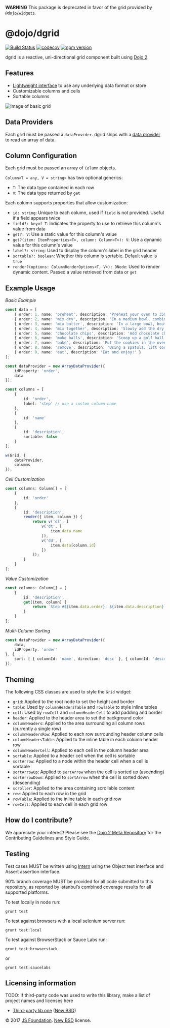 **WARNING** This package is deprecated in favor of the grid provided by [`@dojo/widgets`](https://github.com/dojo/widgets/tree/master/src/grid).

# @dojo/dgrid

[![Build Status](https://travis-ci.org/dojo/dgrid.svg?branch=master)](https://travis-ci.org/dojo/dgrid)
[![codecov](https://codecov.io/gh/dojo/dgrid/branch/master/graph/badge.svg)](https://codecov.io/gh/dojo/dgrid)
[![npm version](https://badge.fury.io/js/%40dojo%2Fdgrid.svg)](http://badge.fury.io/js/%40dojo%2Fdgrid)

dgrid is a reactive, uni-directional grid component built using [Dojo 2](https://github.com/dojo/widget-core).

## Features

- [Lightweight interface](src/providers/README.md) to use any underlying data format or store
- Customizable columns and cells
- Sortable columns

![Image of basic grid](http://placekitten.com/450/300)

## Data Providers

Each grid must be passed a `dataProvider`. dgrid ships with a [data provider](src/providers/ArrayDataProvider.ts) to read an array of data.

## Column Configuration

Each grid must be passed an array of `Column` objects.

`Column<T = any, V = string>` has two optional generics:

- `T`: The data type contained in each row
- `V`: The data type returned by `get`

Each column supports properties that allow customization:

- `id: string`: Unique to each column, used if `field` is not provided. Useful if a field appears twice
- `field?: keyof T`: Indicates the property to use to retrieve this column's value from data
- `get?: V`: Use a static value for this column's value
- `get?(item: ItemProperties<T>, column: Column<T>): V`: Use a dynamic value for this column's value
- `label?: string`: Used to display the column's label in the grid header
- `sortable?: boolean`: Whether this column is sortable. Default value is `true`
- `render?(options: ColumnRenderOptions<T, V>): DNode`: Used to render dynamic content. Passed a value retrieved from data or `get`

## Example Usage

*Basic Example*

```typescript
const data = [
	{ order: 1, name: 'preheat', description: 'Preheat your oven to 350F' },
	{ order: 2, name: 'mix dry', description: 'In a medium bowl, combine flour, salt, and baking soda' },
	{ order: 3, name: 'mix butter', description: 'In a large bowl, beat butter, then add the brown sugar and white sugar then mix' },
	{ order: 4, name: 'mix together', description: 'Slowly add the dry ingredients from the medium bowl to the wet ingredients in the large bowl, mixing until the dry ingredients are totally combined' },
	{ order: 5, name: 'chocolate chips', description: 'Add chocolate chips' },
	{ order: 6, name: 'make balls', description: 'Scoop up a golf ball size amount of dough with a spoon and drop it onto a cookie sheet' },
	{ order: 7, name: 'bake', description: 'Put the cookies in the oven and bake for about 10-14 minutes' },
	{ order: 8, name: 'remove', description: 'Using a spatula, lift cookies off onto wax paper or a cooling rack' },
	{ order: 9, name: 'eat', description: 'Eat and enjoy!' }
];

const dataProvider = new ArrayDataProvider({
	idProperty: 'order',
	data
});

const columns = [
	{
		id: 'order',
		label: 'step' // use a custom column name
	},
	{
		id: 'name'
	},
	{
		id: 'description',
		sortable: false
	}
];

w(Grid, {
    dataProvider,
    columns
});
```

*Cell Customization*
```typescript
const columns: Column[] = [
	{
		id: 'order'
	},
	{
		id: 'description',
		render({ item, column }) {
			return v('dl', [
				v('dt', [
					item.data.name
				]),
				v('dd', [
					item.data[column.id]
				])
			]);
		}
	}
];
```

*Value Customization*
```typescript
const columns: Column[] = [
    {
        id: 'description',
        get(item, column) {
            return `Step #${item.data.order}: ${item.data.description}`;
        }
    }
];
```

*Multi-Column Sorting*
```typescript
const dataProvider = new ArrayDataProvider({
	data,
	idProperty: 'order'
}, {
	sort: [ { columnId: 'name', direction: 'desc' }, { columnId: 'description', direction: 'asc' } ]
});
```

## Theming

The following CSS classes are used to style the `Grid` widget:

- `grid`: Applied to the root node to set the height and border
- `table`: Used by `columnHeadersTable` and `rowTable` to style inline tables
- `cell`: Used by `rowCell` and `columnHeaderCell` to add padding and border
- `header`: Applied to the header area to set the background color
- `columnHeaders`: Applied to the area surrounding all column rows (currently a single row)
- `columnHeadersRow`: Applied to each row surrounding header column cells
- `columnHeadersTable`: Applied to the inline table in each column header row
- `columnHeaderCell`: Applied to each cell in the column header area
- `sortable`: Applied to a header cell when the cell is sortable
- `sortArrow`: Applied to a node within the header cell when a cell is sortable
- `sortArrowUp`: Applied to `sortArrow` when the cell is sorted up (ascending)
- `sortArrowDown`: Applied to `sortArrow` when the cell is sorted down (descending)
- `scroller`: Applied to the area containing scrollable content
- `row`: Applied to each row in the grid
- `rowTable`: Applied to the inline table in each grid row
- `rowCell`: Applied to each cell in each grid row

## How do I contribute?

We appreciate your interest!  Please see the [Dojo 2 Meta Repository](https://github.com/dojo/meta#readme) for the
Contributing Guidelines and Style Guide.

## Testing

Test cases MUST be written using [Intern](https://theintern.github.io) using the Object test interface and Assert assertion interface.

90% branch coverage MUST be provided for all code submitted to this repository, as reported by istanbul’s combined coverage results for all supported platforms.

To test locally in node run:

`grunt test`

To test against browsers with a local selenium server run:

`grunt test:local`

To test against BrowserStack or Sauce Labs run:

`grunt test:browserstack`

or

`grunt test:saucelabs`

## Licensing information

TODO: If third-party code was used to write this library, make a list of project names and licenses here

* [Third-party lib one](https//github.com/foo/bar) ([New BSD](http://opensource.org/licenses/BSD-3-Clause))

© 2017 [JS Foundation](https://js.foundation/). [New BSD](http://opensource.org/licenses/BSD-3-Clause) license.
